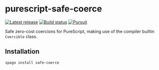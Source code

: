 # purescript-safe-coerce

[![Latest release](http://img.shields.io/github/release/purescript/purescript-safe-coerce.svg)](https://github.com/purescript/purescript-safe-coerce/releases)
[![Build status](https://github.com/purescript/purescript-safe-coerce/workflows/CI/badge.svg?branch=master)](https://github.com/purescript/purescript-safe-coerce/actions?query=workflow%3ACI+branch%3Amaster)
[![Pursuit](https://pursuit.purescript.org/packages/purescript-safe-coerce/badge)](https://pursuit.purescript.org/packages/purescript-safe-coerce)

Safe zero-cost coercions for PureScript, making use of the compiler builtin `Coercible` class.

## Installation

```
spago install safe-coerce
```
